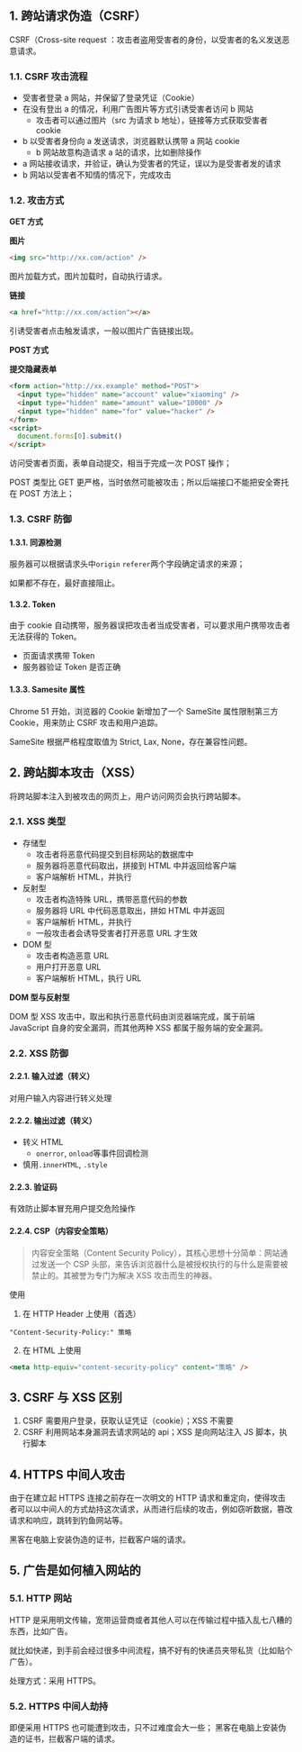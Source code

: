 ## 1. 跨站请求伪造（CSRF）

CSRF（Cross-site request ：攻击者盗用受害者的身份，以受害者的名义发送恶意请求。

### 1.1. CSRF 攻击流程

- 受害者登录 a 网站，并保留了登录凭证（Cookie）
- 在没有登出 a 的情况，利用广告图片等方式引诱受害者访问 b 网站
  - 攻击者可以通过图片（src 为请求 b 地址），链接等方式获取受害者 cookie
- b 以受害者身份向 a 发送请求，浏览器默认携带 a 网站 cookie
  - b 网站故意构造请求 a 站的请求，比如删除操作
- a 网站接收请求，并验证，确认为受害者的凭证，误以为是受害者发的请求
- b 网站以受害者不知情的情况下，完成攻击

### 1.2. 攻击方式

**GET 方式**

**图片**

```html
<img src="http://xx.com/action" />
```

图片加载方式，图片加载时，自动执行请求。

**链接**

```html
<a href="http://xx.com/action"></a>
```

引诱受害者点击触发请求，一般以图片广告链接出现。

**POST 方式**

**提交隐藏表单**

```html
<form action="http://xx.example" method="POST">
  <input type="hidden" name="account" value="xiaoming" />
  <input type="hidden" name="amount" value="10000" />
  <input type="hidden" name="for" value="hacker" />
</form>
<script>
  document.forms[0].submit()
</script>
```

访问受害者页面，表单自动提交，相当于完成一次 POST 操作；

POST 类型比 GET 更严格，当时依然可能被攻击；所以后端接口不能把安全寄托在 POST 方法上；

### 1.3. CSRF 防御

#### 1.3.1. 同源检测

服务器可以根据请求头中`origin` `referer`两个字段确定请求的来源；

如果都不存在，最好直接阻止。

#### 1.3.2. Token

由于 cookie 自动携带，服务器误把攻击者当成受害者，可以要求用户携带攻击者无法获得的 Token。

- 页面请求携带 Token
- 服务器验证 Token 是否正确

#### 1.3.3. Samesite 属性

Chrome 51 开始，浏览器的 Cookie 新增加了一个 SameSite 属性限制第三方 Cookie，用来防止 CSRF 攻击和用户追踪。

SameSite 根据严格程度取值为 Strict, Lax, None，存在兼容性问题。

## 2. 跨站脚本攻击（XSS）

将跨站脚本注入到被攻击的网页上，用户访问网页会执行跨站脚本。

### 2.1. XSS 类型

- 存储型
  - 攻击者将恶意代码提交到目标网站的数据库中
  - 服务器将恶意代码取出，拼接到 HTML 中并返回给客户端
  - 客户端解析 HTML，并执行
- 反射型
  - 攻击者构造特殊 URL，携带恶意代码的参数
  - 服务器将 URL 中代码恶意取出，拼如 HTML 中并返回
  - 客户端解析 HTML，并执行
  - 一般攻击者会诱导受害者打开恶意 URL 才生效
- DOM 型
  - 攻击者构造恶意 URL
  - 用户打开恶意 URL
  - 客户端解析 HTML，执行 URL

**DOM 型与反射型**

DOM 型 XSS 攻击中，取出和执行恶意代码由浏览器端完成，属于前端 JavaScript 自身的安全漏洞，而其他两种 XSS 都属于服务端的安全漏洞。

### 2.2. XSS 防御

#### 2.2.1. 输入过滤（转义）

对用户输入内容进行转义处理

#### 2.2.2. 输出过滤（转义）

- 转义 HTML
  - `onerror`, `onload`等事件回调检测
- 慎用`.innerHTML`, `.style`

#### 2.2.3. 验证码

有效防止脚本冒充用户提交危险操作

#### 2.2.4. CSP（内容安全策略）

> 内容安全策略（Content Security Policy），其核心思想十分简单：网站通过发送一个 CSP 头部，来告诉浏览器什么是被授权执行的与什么是需要被禁止的。其被誉为专门为解决 XSS 攻击而生的神器。

使用

1. 在 HTTP Header 上使用（首选）

```
"Content-Security-Policy:" 策略
```

2. 在 HTML 上使用

```html
<meta http-equiv="content-security-policy" content="策略" />
```

## 3. CSRF 与 XSS 区别

1. CSRF 需要用户登录，获取认证凭证（cookie）；XSS 不需要
2. CSRF 利用网站本身漏洞去请求网站的 api；XSS 是向网站注入 JS 脚本，执行脚本

## 4. HTTPS 中间人攻击

由于在建立起 HTTPS 连接之前存在一次明文的 HTTP 请求和重定向，使得攻击者可以以中间人的方式劫持这次请求，从而进行后续的攻击，例如窃听数据，篡改请求和响应，跳转到钓鱼网站等。

黑客在电脑上安装伪造的证书，拦截客户端的请求。

## 5. 广告是如何植入网站的

### 5.1. HTTP 网站

HTTP 是采用明文传输，宽带运营商或者其他人可以在传输过程中插入乱七八糟的东西，比如广告。

就比如快递，到手前会经过很多中间流程，搞不好有的快递员夹带私货（比如贴个广告）。

处理方式：采用 HTTPS。

### 5.2. HTTPS 中间人劫持

即便采用 HTTPS 也可能遭到攻击，只不过难度会大一些；
黑客在电脑上安装伪造的证书，拦截客户端的请求。
